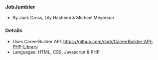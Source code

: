 ### JobJumbler
  - By Jack Cross, Lily Hashemi & Michael Meyerson

### Details
  - Uses CareerBuilder API: https://github.com/cbdr/CareerBuilder-API-PHP-Library
  - Languages: HTML, CSS, Javascript & PHP
